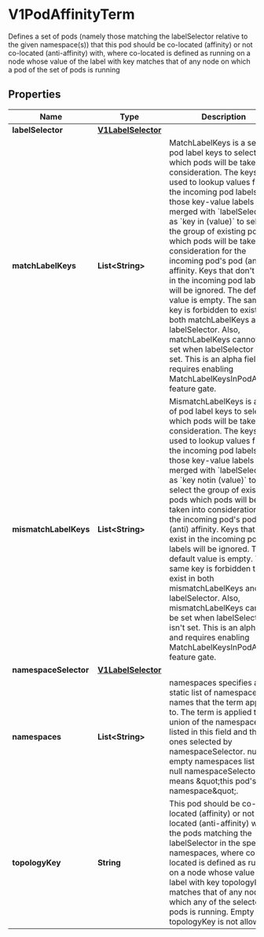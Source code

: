 

# V1PodAffinityTerm

Defines a set of pods (namely those matching the labelSelector relative to the given namespace(s)) that this pod should be co-located (affinity) or not co-located (anti-affinity) with, where co-located is defined as running on a node whose value of the label with key <topologyKey> matches that of any node on which a pod of the set of pods is running
## Properties

Name | Type | Description | Notes
------------ | ------------- | ------------- | -------------
**labelSelector** | [**V1LabelSelector**](V1LabelSelector.md) |  |  [optional]
**matchLabelKeys** | **List&lt;String&gt;** | MatchLabelKeys is a set of pod label keys to select which pods will be taken into consideration. The keys are used to lookup values from the incoming pod labels, those key-value labels are merged with &#x60;labelSelector&#x60; as &#x60;key in (value)&#x60; to select the group of existing pods which pods will be taken into consideration for the incoming pod&#39;s pod (anti) affinity. Keys that don&#39;t exist in the incoming pod labels will be ignored. The default value is empty. The same key is forbidden to exist in both matchLabelKeys and labelSelector. Also, matchLabelKeys cannot be set when labelSelector isn&#39;t set. This is an alpha field and requires enabling MatchLabelKeysInPodAffinity feature gate. |  [optional]
**mismatchLabelKeys** | **List&lt;String&gt;** | MismatchLabelKeys is a set of pod label keys to select which pods will be taken into consideration. The keys are used to lookup values from the incoming pod labels, those key-value labels are merged with &#x60;labelSelector&#x60; as &#x60;key notin (value)&#x60; to select the group of existing pods which pods will be taken into consideration for the incoming pod&#39;s pod (anti) affinity. Keys that don&#39;t exist in the incoming pod labels will be ignored. The default value is empty. The same key is forbidden to exist in both mismatchLabelKeys and labelSelector. Also, mismatchLabelKeys cannot be set when labelSelector isn&#39;t set. This is an alpha field and requires enabling MatchLabelKeysInPodAffinity feature gate. |  [optional]
**namespaceSelector** | [**V1LabelSelector**](V1LabelSelector.md) |  |  [optional]
**namespaces** | **List&lt;String&gt;** | namespaces specifies a static list of namespace names that the term applies to. The term is applied to the union of the namespaces listed in this field and the ones selected by namespaceSelector. null or empty namespaces list and null namespaceSelector means \&quot;this pod&#39;s namespace\&quot;. |  [optional]
**topologyKey** | **String** | This pod should be co-located (affinity) or not co-located (anti-affinity) with the pods matching the labelSelector in the specified namespaces, where co-located is defined as running on a node whose value of the label with key topologyKey matches that of any node on which any of the selected pods is running. Empty topologyKey is not allowed. | 



